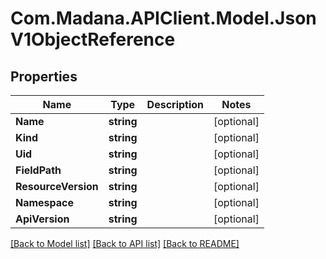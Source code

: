 
# Com.Madana.APIClient.Model.JsonV1ObjectReference

## Properties

Name | Type | Description | Notes
------------ | ------------- | ------------- | -------------
**Name** | **string** |  | [optional] 
**Kind** | **string** |  | [optional] 
**Uid** | **string** |  | [optional] 
**FieldPath** | **string** |  | [optional] 
**ResourceVersion** | **string** |  | [optional] 
**Namespace** | **string** |  | [optional] 
**ApiVersion** | **string** |  | [optional] 

[[Back to Model list]](../README.md#documentation-for-models)
[[Back to API list]](../README.md#documentation-for-api-endpoints)
[[Back to README]](../README.md)

